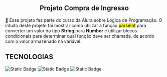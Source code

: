 <div align='center'>

## Projeto Compra de Ingresso

</div>

<p>
  📌 Esse projeto faz parte do curso da Alura sobre Lógica de Programação. O intuito deste projeto foi mostrar como utilizar a função <mark>parseInt</mark> para converter um valor do tipo <strong>String</strong> para <strong>Number</strong> e utilizar blocos condicionais para determinar
  qual função deve ser chamada, de acordo com o valor armazenado na variável.
</p>

## TECNOLOGIAS

![Static Badge](https://img.shields.io/badge/JavaScript-F7DF1E?style=for-the-badge&logo=JavaScript&labelColor=black) ![Static Badge](https://img.shields.io/badge/HTML-white?style=for-the-badge&logo=html5&logoColor=%23E34F26&labelColor=black&color=%23E34F26) ![Static Badge](https://img.shields.io/badge/CSS-%231572B6?style=for-the-badge&logo=css3)
